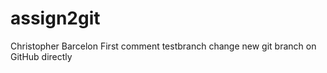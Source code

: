 # assign2git
Christopher Barcelon 
First comment 
testbranch change
new git branch on GitHub directly
